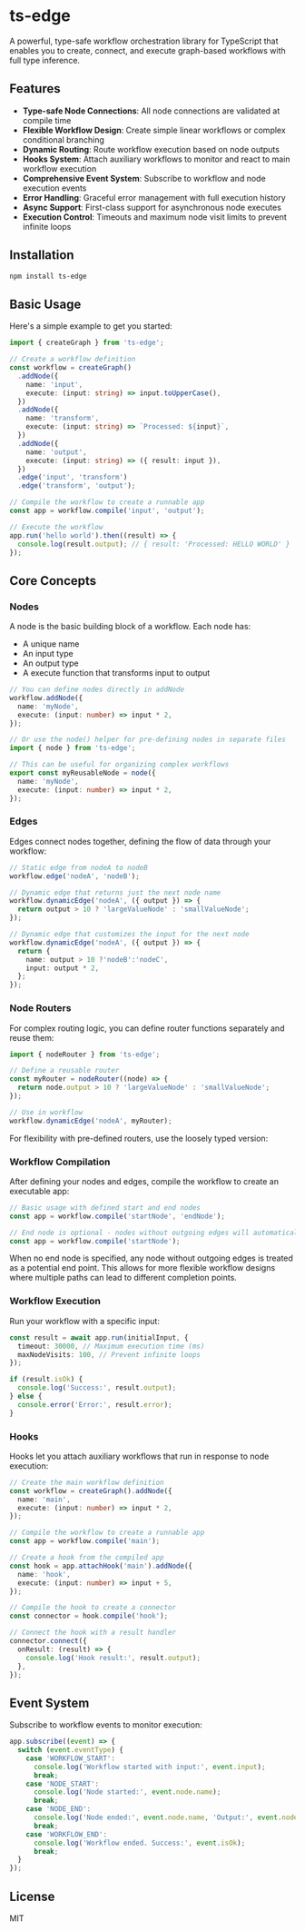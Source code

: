 # ts-edge

A powerful, type-safe workflow orchestration library for TypeScript that enables you to create, connect, and execute graph-based workflows with full type inference.

## Features

- **Type-safe Node Connections**: All node connections are validated at compile time
- **Flexible Workflow Design**: Create simple linear workflows or complex conditional branching
- **Dynamic Routing**: Route workflow execution based on node outputs
- **Hooks System**: Attach auxiliary workflows to monitor and react to main workflow execution
- **Comprehensive Event System**: Subscribe to workflow and node execution events
- **Error Handling**: Graceful error management with full execution history
- **Async Support**: First-class support for asynchronous node executes
- **Execution Control**: Timeouts and maximum node visit limits to prevent infinite loops

## Installation

```bash
npm install ts-edge
```

## Basic Usage

Here's a simple example to get you started:

```typescript
import { createGraph } from 'ts-edge';

// Create a workflow definition
const workflow = createGraph()
  .addNode({
    name: 'input',
    execute: (input: string) => input.toUpperCase(),
  })
  .addNode({
    name: 'transform',
    execute: (input: string) => `Processed: ${input}`,
  })
  .addNode({
    name: 'output',
    execute: (input: string) => ({ result: input }),
  })
  .edge('input', 'transform')
  .edge('transform', 'output');

// Compile the workflow to create a runnable app
const app = workflow.compile('input', 'output'); 

// Execute the workflow
app.run('hello world').then((result) => {
  console.log(result.output); // { result: 'Processed: HELLO WORLD' }
});
```

## Core Concepts

### Nodes

A node is the basic building block of a workflow. Each node has:

- A unique name
- An input type
- An output type
- A execute function that transforms input to output

```typescript
// You can define nodes directly in addNode
workflow.addNode({
  name: 'myNode',
  execute: (input: number) => input * 2,
});

// Or use the node() helper for pre-defining nodes in separate files
import { node } from 'ts-edge';

// This can be useful for organizing complex workflows
export const myReusableNode = node({
  name: 'myNode',
  execute: (input: number) => input * 2,
});
```

### Edges

Edges connect nodes together, defining the flow of data through your workflow:

```typescript
// Static edge from nodeA to nodeB
workflow.edge('nodeA', 'nodeB');

// Dynamic edge that returns just the next node name
workflow.dynamicEdge('nodeA', ({ output }) => {
  return output > 10 ? 'largeValueNode' : 'smallValueNode';
});

// Dynamic edge that customizes the input for the next node
workflow.dynamicEdge('nodeA', ({ output }) => {
  return {
    name: output > 10 ?'nodeB':'nodeC',
    input: output * 2,
  };
});
```

### Node Routers

For complex routing logic, you can define router functions separately and reuse them:

```typescript
import { nodeRouter } from 'ts-edge';

// Define a reusable router
const myRouter = nodeRouter((node) => {
  return node.output > 10 ? 'largeValueNode' : 'smallValueNode';
});

// Use in workflow
workflow.dynamicEdge('nodeA', myRouter);
```

For flexibility with pre-defined routers, use the loosely typed version:


### Workflow Compilation

After defining your nodes and edges, compile the workflow to create an executable app:

```typescript
// Basic usage with defined start and end nodes
const app = workflow.compile('startNode', 'endNode');

// End node is optional - nodes without outgoing edges will automatically complete the workflow
const app = workflow.compile('startNode');
```

When no end node is specified, any node without outgoing edges is treated as a potential end point. This allows for more flexible workflow designs where multiple paths can lead to different completion points.

### Workflow Execution

Run your workflow with a specific input:

```typescript
const result = await app.run(initialInput, {
  timeout: 30000, // Maximum execution time (ms)
  maxNodeVisits: 100, // Prevent infinite loops
});

if (result.isOk) {
  console.log('Success:', result.output);
} else {
  console.error('Error:', result.error);
}
```

### Hooks

Hooks let you attach auxiliary workflows that run in response to node execution:

```typescript
// Create the main workflow definition
const workflow = createGraph().addNode({
  name: 'main',
  execute: (input: number) => input * 2,
});

// Compile the workflow to create a runnable app
const app = workflow.compile('main');

// Create a hook from the compiled app
const hook = app.attachHook('main').addNode({
  name: 'hook',
  execute: (input: number) => input + 5,
});

// Compile the hook to create a connector
const connector = hook.compile('hook');

// Connect the hook with a result handler
connector.connect({
  onResult: (result) => {
    console.log('Hook result:', result.output);
  },
});
```

## Event System

Subscribe to workflow events to monitor execution:

```typescript
app.subscribe((event) => {
  switch (event.eventType) {
    case 'WORKFLOW_START':
      console.log('Workflow started with input:', event.input);
      break;
    case 'NODE_START':
      console.log('Node started:', event.node.name);
      break;
    case 'NODE_END':
      console.log('Node ended:', event.node.name, 'Output:', event.node.output);
      break;
    case 'WORKFLOW_END':
      console.log('Workflow ended. Success:', event.isOk);
      break;
  }
});
```

## License

MIT